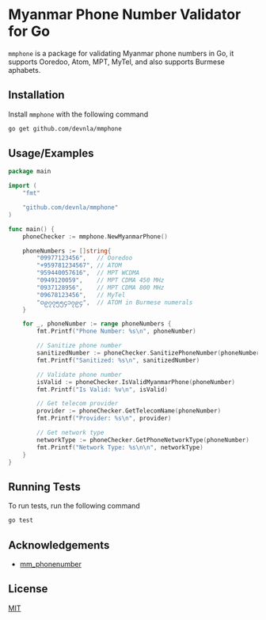 # Myanmar Phone Number Validator for Go

`mmphone` is a package for validating Myanmar phone numbers in Go, it supports Ooredoo, Atom, MPT, MyTel, and also supports Burmese aphabets.


## Installation

Install `mmphone` with the following command

```bash
go get github.com/devnla/mmphone
```
    
## Usage/Examples

```go
package main

import (
	"fmt"

	"github.com/devnla/mmphone"
)

func main() {
	phoneChecker := mmphone.NewMyanmarPhone()

	phoneNumbers := []string{
		"09977123456",   // Ooredoo
		"+959781234567", // ATOM
		"959440057616",  // MPT WCDMA
		"0949120059",    // MPT CDMA 450 MHz
		"0937128956",    // MPT CDMA 800 MHz
		"09678123456",   // MyTel
		"၀၉၇၇၅၅၄၁၇၉၄",  // ATOM in Burmese numerals
	}

	for _, phoneNumber := range phoneNumbers {
		fmt.Printf("Phone Number: %s\n", phoneNumber)

		// Sanitize phone number
		sanitizedNumber := phoneChecker.SanitizePhoneNumber(phoneNumber)
		fmt.Printf("Sanitized: %s\n", sanitizedNumber)

		// Validate phone number
		isValid := phoneChecker.IsValidMyanmarPhone(phoneNumber)
		fmt.Printf("Is Valid: %v\n", isValid)

		// Get telecom provider
		provider := phoneChecker.GetTelecomName(phoneNumber)
		fmt.Printf("Provider: %s\n", provider)

		// Get network type
		networkType := phoneChecker.GetPhoneNetworkType(phoneNumber)
		fmt.Printf("Network Type: %s\n\n", networkType)
	}
}
```


## Running Tests

To run tests, run the following command

```bash
go test
```


## Acknowledgements

 - [mm_phonenumber](https://github.com/Melomap/mm_phonenumber)


## License

[MIT](LICENSE)

